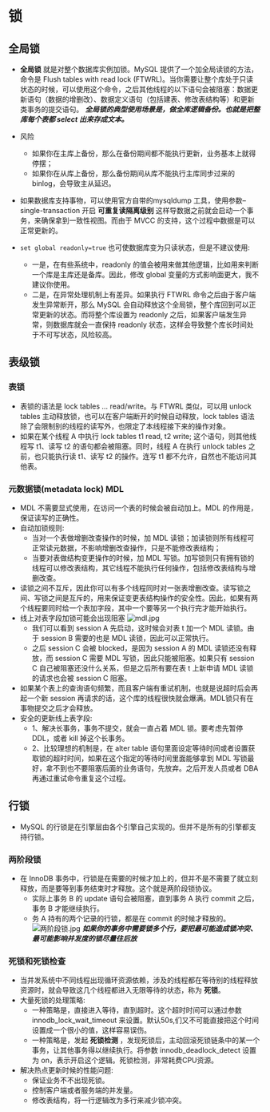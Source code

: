 # 锁

## 全局锁

* __全局锁__ 就是对整个数据库实例加锁。MySQL 提供了一个加全局读锁的方法，命令是 Flush tables with read lock (FTWRL)。当你需要让整个库处于只读状态的时候，可以使用这个命令，之后其他线程的以下语句会被阻塞：数据更新语句（数据的增删改）、数据定义语句（包括建表、修改表结构等）和更新类事务的提交语句。
***全局锁的典型使用场景是，做全库逻辑备份。也就是把整库每个表都 select 出来存成文本。***

* 风险
  * 如果你在主库上备份，那么在备份期间都不能执行更新，业务基本上就得停摆；
  * 如果你在从库上备份，那么备份期间从库不能执行主库同步过来的 binlog，会导致主从延迟。

* 如果数据库支持事物，可以使用官方自带的mysqldump 工具，使用参数–single-transaction 开启 __可重复读隔离级别__ 这样导数据之前就会启动一个事务，来确保拿到一致性视图。而由于 MVCC 的支持，这个过程中数据是可以正常更新的。

* ``` set global readonly=true ``` 也可使数据库变为只读状态，但是不建议使用:
  * 一是，在有些系统中，readonly 的值会被用来做其他逻辑，比如用来判断一个库是主库还是备库。因此，修改 global 变量的方式影响面更大，我不建议你使用。
  * 二是，在异常处理机制上有差异。如果执行 FTWRL 命令之后由于客户端发生异常断开，那么 MySQL 会自动释放这个全局锁，整个库回到可以正常更新的状态。而将整个库设置为 readonly 之后，如果客户端发生异常，则数据库就会一直保持 readonly 状态，这样会导致整个库长时间处于不可写状态，风险较高。

## 表级锁

### 表锁

* 表锁的语法是 lock tables … read/write。与 FTWRL 类似，可以用 unlock tables 主动释放锁，也可以在客户端断开的时候自动释放，lock tables 语法除了会限制别的线程的读写外，也限定了本线程接下来的操作对象。
* 如果在某个线程 A 中执行 lock tables t1 read, t2 write; 这个语句，则其他线程写 t1、读写 t2 的语句都会被阻塞。同时，线程 A 在执行 unlock tables 之前，也只能执行读 t1、读写 t2 的操作。连写 t1 都不允许，自然也不能访问其他表。

### 元数据锁(metadata lock) MDL

* MDL 不需要显式使用，在访问一个表的时候会被自动加上。MDL 的作用是，保证读写的正确性。
* 自动加锁规则:
  * 当对一个表做增删改查操作的时候，加 MDL 读锁；加读锁则所有线程可正常读元数据，不影响增删改查操作，只是不能修改表结构；
  * 当要对表做结构变更操作的时候，加 MDL 写锁。加写锁则只有拥有锁的线程可以修改表结构，其它线程不能执行任何操作，包括修改表结构与增删改查。
* 读锁之间不互斥，因此你可以有多个线程同时对一张表增删改查。读写锁之间、写锁之间是互斥的，用来保证变更表结构操作的安全性。因此，如果有两个线程要同时给一个表加字段，其中一个要等另一个执行完才能开始执行。
* 线上对表字段加锁可能会出现阻塞
![mdl.jpg](https://i.loli.net/2021/04/28/tWbT8ijaDmdM2S5.jpg)
  * 我们可以看到 session A 先启动，这时候会对表 t 加一个 MDL 读锁。由于 session B 需要的也是 MDL 读锁，因此可以正常执行。
  * 之后 session C 会被 blocked，是因为 session A 的 MDL 读锁还没有释放，而 session C 需要 MDL 写锁，因此只能被阻塞。如果只有 session C 自己被阻塞还没什么关系，但是之后所有要在表 t 上新申请 MDL 读锁的请求也会被 session C 阻塞。
 * 如果某个表上的查询语句频繁，而且客户端有重试机制，也就是说超时后会再起一个新 session 再请求的话，这个库的线程很快就会爆满。MDL锁只有在事物提交之后才会释放。
* 安全的更新线上表字段:
  * 1、解决长事务，事务不提交，就会一直占着 MDL 锁。要考虑先暂停 DDL，或者 kill 掉这个长事务。 
  * 2、比较理想的机制是，在 alter table 语句里面设定等待时间或者设置获取锁的超时时间，如果在这个指定的等待时间里面能够拿到 MDL 写锁最好，拿不到也不要阻塞后面的业务语句，先放弃。之后开发人员或者 DBA 再通过重试命令重复这个过程。

## 行锁

* MySQL 的行锁是在引擎层由各个引擎自己实现的。但并不是所有的引擎都支持行锁。

### 两阶段锁

* 在 InnoDB 事务中，行锁是在需要的时候才加上的，但并不是不需要了就立刻释放，而是要等到事务结束时才释放。这个就是两阶段锁协议。
  * 实际上事务 B 的 update 语句会被阻塞，直到事务 A 执行 commit 之后，事务 B 才能继续执行。
  * 务 A 持有的两个记录的行锁，都是在 commit 的时候才释放的。 
  ![两阶段锁.jpg](https://i.loli.net/2021/05/03/GPUCfQa9ON7oTY4.jpg)
***如果你的事务中需要锁多个行，要把最可能造成锁冲突、最可能影响并发度的锁尽量往后放***

### 死锁和死锁检查

* 当并发系统中不同线程出现循环资源依赖，涉及的线程都在等待别的线程释放资源时，就会导致这几个线程都进入无限等待的状态，称为 __死锁__。
* 大量死锁的处理策略:
  * 一种策略是，直接进入等待，直到超时。这个超时时间可以通过参数 innodb_lock_wait_timeout 来设置。默认50s,们又不可能直接把这个时间设置成一个很小的值，这样容易误伤。
  * 一种策略是，发起 __死锁检测__ ，发现死锁后，主动回滚死锁链条中的某一个事务，让其他事务得以继续执行。将参数 innodb_deadlock_detect 设置为 on，表示开启这个逻辑。死锁检测，非常耗费CPU资源。
* 解决热点更新时候的性能问题:
  * 保证业务不不出现死锁。
  * 控制客户端或者服务端的并发量。
  * 修改表结构，将一行逻辑改为多行来减少锁冲突。



